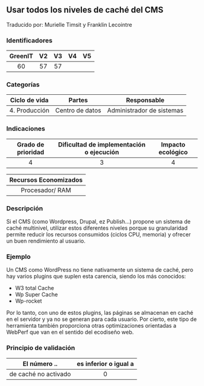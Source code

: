 ## Usar todos los niveles de caché del CMS

Traducido por: Murielle Timsit y Franklin Lecointre

### Identificadores

| GreenIT | V2  | V3  | V4  | V5  |
| :-----: | :-: | :-: | :-: | :-: |
|   60    | 57  | 57  |     |     |

### Categorías

| Ciclo de vida |     Partes      |        Responsable        |
| :-----------: | :-------------: | :-----------------------: |
| 4. Producción | Centro de datos | Administrador de sistemas |

### Indicaciones

| Grado de prioridad | Dificultad de implementación o ejecución | Impacto ecológico |
| :----------------: | :--------------------------------------: | :---------------: |
|         4          |                    3                     |         4         |

| Recursos Economizados |
| :-------------------: |
|    Procesador/ RAM    |

### Descripción

Si el CMS (como Wordpress, Drupal, ez Publish...) propone un sistema de caché multinivel, utilizar estos diferentes niveles porque su granularidad permite reducir los recursos consumidos (ciclos CPU, memoria) y ofrecer un buen rendimiento al usuario.

### Ejemplo

Un CMS como WordPress no tiene nativamente un sistema de caché, pero hay varios plugins que suplen esta carencia, siendo los más conocidos:

- W3 total Cache
- Wp Super Cache
- Wp-rocket

Por lo tanto, con uno de estos plugins, las páginas se almacenan en caché en el servidor y ya no se generan para cada usuario. Por cierto, este tipo de herramienta también proporciona otras optimizaciones orientadas a WebPerf que van en el sentido del ecodiseño web.

### Principio de validación

| El número ..         | es inferior o igual a |
| -------------------- | :-------------------: |
| de caché no activado |           0           |
